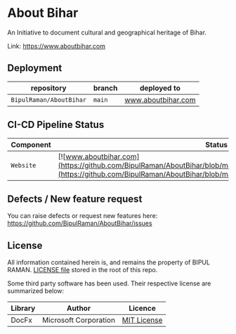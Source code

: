 # About Bihar

An Initiative to document cultural and geographical heritage of Bihar.

Link: https://www.aboutbihar.com

## Deployment

|repository|branch|deployed to|
|---|---|---|
|`BipulRaman/AboutBihar`|`main`|www.aboutbihar.com|

## CI-CD Pipeline Status

|Component|Status|
|---|---|
|`Website`|[![www.aboutbihar.com](https://github.com/BipulRaman/AboutBihar/blob/main/.github/workflows/main.yml/badge.svg)](https://github.com/BipulRaman/AboutBihar/blob/main/.github/workflows/main.yml)|

## Defects / New feature request
You can raise defects or request new features here: https://github.com/BipulRaman/AboutBihar/issues

## License
All information contained herein is, and remains the property of BIPUL RAMAN. [LICENSE file](https://github.com/BipulRaman/AboutBihar/blob/master/LICENSE) stored in the root of this repo.

Some third party software has been used. Their respective license are summarized below:

|Library|Author|Licence|
|---|---|---|
|DocFx|Microsoft Corporation|[MIT License](https://github.com/dotnet/docfx/blob/dev/LICENSE)|